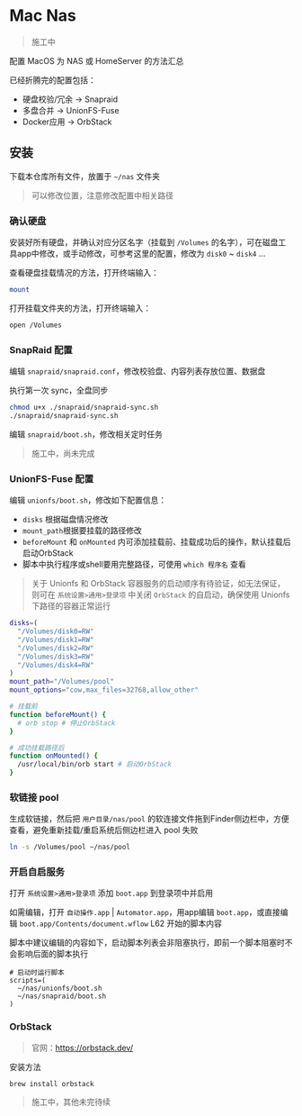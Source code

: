 # Mac Nas

> 施工中

配置 MacOS 为 NAS 或 HomeServer 的方法汇总

已经折腾完的配置包括：
- 硬盘校验/冗余 -> Snapraid
- 多盘合并 -> UnionFS-Fuse
- Docker应用 -> OrbStack


## 安装

下载本仓库所有文件，放置于 `~/nas` 文件夹

> 可以修改位置，注意修改配置中相关路径

### 确认硬盘

安装好所有硬盘，并确认对应分区名字（挂载到 `/Volumes` 的名字），可在磁盘工具app中修改，或手动修改，可参考这里的配置，修改为 `disk0` ~ `disk4` ...

查看硬盘挂载情况的方法，打开终端输入：

```zsh
mount
```

打开挂载文件夹的方法，打开终端输入：

```zsh
open /Volumes
```

### SnapRaid 配置

编辑 `snapraid/snapraid.conf`，修改校验盘、内容列表存放位置、数据盘

执行第一次 sync，全盘同步

```zsh
chmod u+x ./snapraid/snapraid-sync.sh
./snapraid/snapraid-sync.sh
```

编辑 `snapraid/boot.sh`，修改相关定时任务

> 施工中，尚未完成

### UnionFS-Fuse 配置

编辑 `unionfs/boot.sh`，修改如下配置信息：
- `disks` 根据磁盘情况修改
- `mount_path`根据要挂载的路径修改
- `beforeMount` 和 `onMounted` 内可添加挂载前、挂载成功后的操作，默认挂载后启动OrbStack
- 脚本中执行程序或shell要用完整路径，可使用 `which 程序名` 查看

> 关于 Unionfs 和 OrbStack 容器服务的启动顺序有待验证，如无法保证，则可在 `系统设置>通用>登录项` 中关闭 `OrbStack` 的自启动，确保使用 Unionfs 下路径的容器正常运行

```sh
disks=(
  "/Volumes/disk0=RW"
  "/Volumes/disk1=RW"
  "/Volumes/disk2=RW"
  "/Volumes/disk3=RW"
  "/Volumes/disk4=RW"
)
mount_path="/Volumes/pool"
mount_options="cow,max_files=32768,allow_other"

# 挂载前
function beforeMount() {
  # orb stop # 停止OrbStack
}

# 成功挂载路径后
function onMounted() {
  /usr/local/bin/orb start # 启动OrbStack
}
```

### 软链接 pool

生成软链接，然后把 `用户目录/nas/pool` 的软连接文件拖到Finder侧边栏中，方便查看，避免重新挂载/重启系统后侧边栏进入 pool 失败

```bash
ln -s /Volumes/pool ~/nas/pool
```

### 开启自启服务

打开 `系统设置>通用>登录项` 添加 `boot.app` 到登录项中并启用

如需编辑，打开 `自动操作.app` | `Automator.app`，用app编辑 `boot.app`，或直接编辑 `boot.app/Contents/document.wflow` L62 开始的脚本内容

脚本中建议编辑的内容如下，启动脚本列表会非阻塞执行，即前一个脚本阻塞时不会影响后面的脚本执行

```
# 启动时运行脚本
scripts=(
  ~/nas/unionfs/boot.sh
  ~/nas/snapraid/boot.sh
)
```


### OrbStack

> 官网：https://orbstack.dev/

安装方法

```
brew install orbstack
```

> 施工中，其他未完待续
